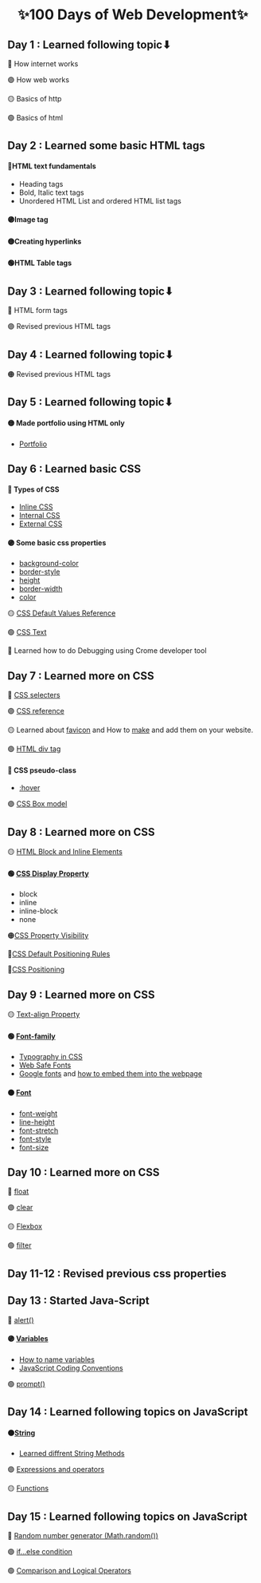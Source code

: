 <h1 align="center" >✨100 Days of Web Development✨</h1>


## Day 1 : Learned following topic⬇
🔴 How internet works

🟣 How web works

🟡 Basics of http

🟢 Basics of html

## Day 2 : Learned some basic HTML tags
#### 🔴HTML text fundamentals
* Heading tags
* Bold, Italic text tags
* Unordered HTML List and ordered HTML list tags


#### 🟣Image tag

#### 🟡Creating hyperlinks 

#### 🟢HTML Table tags

## Day 3 : Learned following topic⬇
🔴 HTML form tags

🟣 Revised previous HTML tags 

## Day 4 : Learned following topic⬇

🟠 Revised previous HTML tags 

## Day 5 : Learned following topic⬇
#### 🟡 Made portfolio using HTML only
* [Portfolio](https://github.com/Dhara3078/100Days_of_WEB_DEV/tree/main/CV%20only%20using%20HTML)


## Day 6 : Learned basic CSS
#### 🔴 Types of CSS
* [Inline CSS](https://www.w3schools.com/html/html_css.asp)
* [Internal CSS](https://developer.mozilla.org/en-US/docs/Web/HTML/Element/style)
* [External CSS](https://www.w3schools.com/html/html_css.asp)

#### 🟣 Some basic css properties
* [background-color](https://developer.mozilla.org/en-US/docs/Web/CSS/background-color)
* [border-style](https://developer.mozilla.org/en-US/docs/Web/CSS/border-style)
* [height](https://devdocs.io/css/height)
* [border-width](https://developer.mozilla.org/en-US/docs/Web/CSS/border-width)
* [color](https://developer.mozilla.org/en-US/docs/Web/CSS/color)

🟡 [CSS Default Values Reference](https://www.w3schools.com/cssref/css_default_values.asp)

🟢 [CSS Text](https://www.w3schools.com/css/css_text.asp)

🔵 Learned how to do Debugging using Crome developer tool

## Day 7 : Learned more on CSS
🔴 [CSS selecters](https://www.w3schools.com/css/css_selectors.asp)

🟣 [CSS reference](https://developer.mozilla.org/en-US/docs/Web/CSS/Reference)

🟡 Learned about [favicon](https://developer.mozilla.org/en-US/docs/Glossary/Favicon) and How to [make](https://www.favicon-generator.org/) and add them on your website.

🟢 [HTML div tag](https://developer.mozilla.org/en-US/docs/Web/HTML/Element/div)

#### 🔴 CSS pseudo-class
* [:hover](https://developer.mozilla.org/en-US/docs/Web/CSS/:hover)

🟣 [CSS Box model](https://markusvogl.com/web1/interactive_box_model/css_box_demo.html)

## Day 8 : Learned more on CSS

🟡 [HTML Block and Inline Elements](https://www.w3schools.com/html/html_blocks.asp)

#### 🟢 [CSS Display Property](https://developer.mozilla.org/en-US/docs/Web/CSS/display)
* block
* inline
* inline-block
* none

🟠[CSS Property Visibility](https://developer.mozilla.org/en-US/docs/Web/CSS/visibility)

🔵[CSS Default Positioning Rules](https://github.com/Dhara3078/100Days_of_WEB_DEV/blob/main/CSS%20Default%20Positioning%20Rules.md)

🔴[CSS Positioning](https://developer.mozilla.org/en-US/docs/Web/CSS/position)

## Day 9 : Learned more on CSS

🟡 [Text-align Property](https://www.w3schools.com/cssref/pr_text_text-align.ASP)

#### 🟢 [Font-family](https://developer.mozilla.org/en-US/docs/Web/CSS/font-family)
* [Typography in CSS](https://www.washington.edu/accesscomputing/webd2/student/unit3/module3/lesson2.html)
* [Web Safe Fonts](https://www.w3schools.com/cssref/css_websafe_fonts.asp)
* [Google fonts](https://fonts.google.com/) and [how to embed them into the webpage](https://support.google.com/webdesigner/answer/6163074?hl=en)

#### 🟠 [Font](https://developer.mozilla.org/en-US/docs/Web/CSS/font)

* [font-weight](https://developer.mozilla.org/en-US/docs/Web/CSS/font-weight) 
* [line-height](https://developer.mozilla.org/en-US/docs/Web/CSS/line-height)
* [font-stretch](https://developer.mozilla.org/en-US/docs/Web/CSS/font-stretch)
* [font-style](https://developer.mozilla.org/en-US/docs/Web/CSS/font-style)
* [font-size](https://developer.mozilla.org/en-US/docs/Web/CSS/font-size)

## Day 10 : Learned more on CSS
🔴 [float](https://developer.mozilla.org/en-US/docs/Web/CSS/float)

🟣 [clear](https://developer.mozilla.org/en-US/docs/Web/CSS/clear)

🟡 [Flexbox](https://developer.mozilla.org/en-US/docs/Learn/CSS/CSS_layout/Flexbox)

🟢 [filter](https://developer.mozilla.org/en-US/docs/Web/CSS/filter)

## Day 11-12 : Revised previous css properties

## Day 13 : Started Java-Script

🔴 [alert()](https://www.w3schools.com/jsref/met_win_alert.asp)

#### 🟣 [Variables](https://www.w3schools.com/js/js_variables.asp)
* [How to name variables](https://github.com/Dhara3078/100Days_of_WEB_DEV/blob/main/Rules_for_naming_variables_in_JS.md) 
* [JavaScript Coding Conventions](https://www.w3schools.com/js/js_conventions.asp)

🟢 [prompt()](https://www.w3schools.com/jsref/met_win_prompt.asp)

## Day 14 : Learned following topics on JavaScript

#### 🟠[String](https://developer.mozilla.org/en-US/docs/Web/JavaScript/Reference/Global_Objects/String)
* [Learned diffrent String Methods](https://www.w3schools.com/js/js_string_methods.asp)

🟣 [Expressions and operators](https://developer.mozilla.org/en-US/docs/Web/JavaScript/Guide/Expressions_and_Operators)

🟡 [Functions](https://developer.mozilla.org/en-US/docs/Web/JavaScript/Guide/Functions)

## Day 15 : Learned following topics on JavaScript
🔴 [Random number generator (Math.random())](https://developer.mozilla.org/en-US/docs/Web/JavaScript/Reference/Global_Objects/Math/random)

🟣 [if...else condition](https://developer.mozilla.org/en-US/docs/Web/JavaScript/Reference/Statements/if...else)

🟢 [Comparison and Logical Operators](https://www.w3schools.com/js/js_comparisons.asp)




